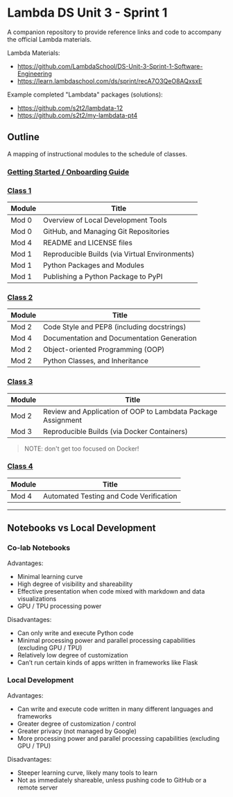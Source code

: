 # Lambda DS Unit 3 - Sprint 1

A companion repository to provide reference links and code to accompany the official Lambda materials.

Lambda Materials:

  + https://github.com/LambdaSchool/DS-Unit-3-Sprint-1-Software-Engineering
  + https://learn.lambdaschool.com/ds/sprint/recA7O3QeO8AQxsxE

Example completed "Lambdata" packages (solutions):

  + https://github.com/s2t2/lambdata-12
  + https://github.com/s2t2/my-lambdata-pt4

## Outline

A mapping of instructional modules to the schedule of classes.

### [Getting Started / Onboarding Guide](/ONBOARDING.md)

### [Class 1](/notes/class-1.md)

Module  | Title
---     | ---
Mod 0   | Overview of Local Development Tools
Mod 0 	| GitHub, and Managing Git Repositories
Mod 4 	| README and LICENSE files
Mod 1	| Reproducible Builds (via Virtual Environments)
Mod 1   | Python Packages and Modules
Mod 1	| Publishing a Python Package to PyPI

### [Class 2](notes/class-2.md)

Module  | Title
---     | ---
Mod 2 	| Code Style and PEP8 (including docstrings)
Mod 4 	| Documentation and Documentation Generation
Mod 2	  | Object-oriented Programming (OOP)
Mod 2 	| Python Classes, and Inheritance

### [Class 3](/notes/class-3.md)

Module  | Title
---     | ---
Mod 2	  | Review and Application of OOP to Lambdata Package Assignment
Mod 3 	| Reproducible Builds (via Docker Containers)

> NOTE: don't get too focused on Docker!

### [Class 4](/notes/class-4.md)

Module  | Title
---     | ---
Mod 4 	| Automated Testing and Code Verification


<hr>

## Notebooks vs Local Development

### Co-lab Notebooks

Advantages:
  + Minimal learning curve
  + High degree of visibility and shareability
  + Effective presentation when code mixed with markdown and data visualizations
  + GPU / TPU processing power

Disadvantages:
  + Can only write and execute Python code
  + Minimal processing power and parallel processing capabilities (excluding GPU / TPU)
  + Relatively low degree of customization
  + Can’t run certain kinds of apps written in frameworks like Flask

### Local Development

Advantages:
  + Can write and execute code written in many different languages and frameworks
  + Greater degree of customization / control
  + Greater privacy (not managed by Google)
  + More processing power and parallel processing capabilities (excluding GPU / TPU)

Disadvantages:
  + Steeper learning curve, likely many tools to learn
  + Not as immediately shareable, unless pushing code to GitHub or a remote server
